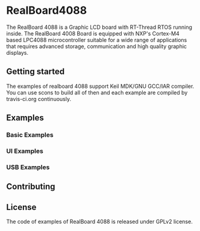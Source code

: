 # RealBoard4088 #

The RealBoard 4088 is a Graphic LCD board with RT-Thread RTOS running inside. The RealBoard 4008 Board is equipped with NXP's Cortex-M4 based LPC4088 microcontroller suitable for a wide range of applications that requires advanced storage,  communication and high quality graphic displays.

## Getting started ##

The examples of realboard 4088 support Keil MDK/GNU GCC/IAR compiler. You can use scons to build all of then and each example are compiled by travis-ci.org continuously.

## Examples ##

### Basic Examples ###

### UI Examples ###

### USB Examples ###

## Contributing ##

## License ##

The code of examples of RealBoard 4088 is released under GPLv2 license. 
